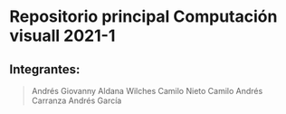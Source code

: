 # Repositorio principal Computación visuall 2021-1

## Integrantes:
> Andrés Giovanny Aldana Wilches
> Camilo Nieto
> Camilo Andrés Carranza
> Andrés García
